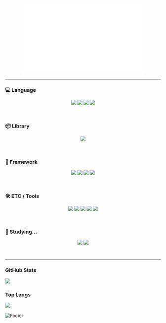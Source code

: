 <div align="center">
  <img src="https://github.com/jinnyujinchoi/jinnyujinchoi/blob/75df3eef5ad6d4cb3b319319f04433d5116e9ead/assets/jins_github.gif?raw=true" width="400" />
</div>

---

<h3>💻 Language</h3>

<p align="center">
  <img src="https://img.shields.io/badge/python-%233776AB.svg?style=for-the-badge&logo=python&logoColor=white"/>
  <img src="https://img.shields.io/badge/javascript-%23F7DF1E.svg?style=for-the-badge&logo=javascript&logoColor=black"/>
  <img src="https://img.shields.io/badge/html5-%23E34F26.svg?style=for-the-badge&logo=html5&logoColor=white"/>
  <img src="https://img.shields.io/badge/css3-%231572B6.svg?style=for-the-badge&logo=css3&logoColor=white"/>
</p>
<br>

<h3>📦 Library</h3>

<p align="center">
  <img src="https://img.shields.io/badge/react%20router-%23CA4245.svg?style=for-the-badge&logo=react%20router&logoColor=white"/>
</p>
<br>

<h3>🧩 Framework</h3>

<p align="center">
  <img src="https://img.shields.io/badge/django-%23092E20.svg?style=for-the-badge&logo=django&logoColor=white"/>
  <img src="https://img.shields.io/badge/react-%2361DAFB.svg?style=for-the-badge&logo=react&logoColor=black"/>
  <img src="https://img.shields.io/badge/vue.js-%234FC08D.svg?style=for-the-badge&logo=vue.js&logoColor=white"/>
  <img src="https://img.shields.io/badge/bootstrap-%237952B3.svg?style=for-the-badge&logo=bootstrap&logoColor=white"/>
</p>
<br>

<h3>🛠 ETC / Tools</h3>

<p align="center">
  <img src="https://img.shields.io/badge/mysql-%234479A1.svg?style=for-the-badge&logo=mysql&logoColor=white"/>
  <img src="https://img.shields.io/badge/github-%23181717.svg?style=for-the-badge&logo=github&logoColor=white"/>
  <img src="https://img.shields.io/badge/figma-%23F24E1E.svg?style=for-the-badge&logo=figma&logoColor=white"/>
  <img src="https://img.shields.io/badge/adobe%20after%20effects-%239999FF.svg?style=for-the-badge&logo=adobe%20after%20effects&logoColor=black"/>
  <img src="https://img.shields.io/badge/eslint-%234B32C3.svg?style=for-the-badge&logo=eslint&logoColor=white"/>
</p>
<br>

<h3>🌱 Studying...</h3>

<p align="center">
  <img src="https://img.shields.io/badge/tailwind%20css-%2338B2AC.svg?style=for-the-badge&logo=tailwind%20css&logoColor=white"/>
  <img src="https://img.shields.io/badge/next.js-%23000000.svg?style=for-the-badge&logo=next.js&logoColor=white"/>
</p>
<br>

---

<p align="center">

  <h3>GitHub Stats</h3>
  <img src="https://github-readme-stats.vercel.app/api?username=jinnyujinchoi&count_private=true&show_icons=true&theme=omni" />
  <br/>

  <h3>Top Langs</h3>
  <img src="https://github-readme-stats.vercel.app/api/top-langs/?username=jinnyujinchoi&layout=compact" />
</p>

![Footer](https://capsule-render.vercel.app/api?type=waving&color=auto&height=200&section=footer)
